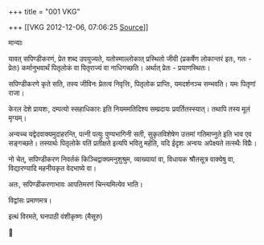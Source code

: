 +++
title = "001 VKG"

+++
[[VKG	2012-12-06, 07:06:25 [Source](https://groups.google.com/g/bvparishat/c/8A43XqDYZM0)]]



मान्याः

यावत् सपिण्डीकरणं, प्रेत शब्द उपयुज्यते, यतोस्माल्लोकात् प्रस्थितो जीवी (प्रकर्षेण लोकान्तरं इतः, गतः - प्रेतः) कर्मानुभवार्थं पितृलोकं वा पितृराज्यं वा नाधिगच्छति। अर्थात् प्रेतः - प्रयाणस्थितः।

  

सपिण्डीकरणे कृते सति, तस्य जीविनः प्रेतत्व निवृत्तिः, पितृलोक प्राप्तिः, यमदर्शनञ्च सम्भवति। यमः पितृणां राजा।

  

केरल देशे प्रायशः, दम्पत्यो स्सहाधिकारः इति नियममतिदिश्य सम्प्रदायः प्रवर्तितस्स्यात्। तथापि तस्य मूलं मृग्यम्।

  

अन्यच्च यद्वेदवाक्यमुदाहरन्ति, पत्नी पत्युः पुण्यभागिनी सती, सुकृतविशेषेण उत्तमां गतिमाप्नुते इति भाव एव सङ्गच्छते। तस्यार्थः पितृलोके पतिं प्रतीक्षते इत्यपि भवितु मर्हति, यदि ईदृशः अन्वयः अपेक्ष्यते तत्स्थैः विप्रैः।

नो चेत्, सपिण्डीकरण निवर्तकं किञ्चिद्वाक्यमनुशुश्रुम, व्याख्यायां वा, विधायक श्रौतसूत्र वाक्येषु वा, विद्यारण्यादि महनीयकृत वेदभाष्ये वा।

अतः, सपिण्डीकरणाभावः आपतिमरणं चिन्त्यमित्येव भाति।

  

विद्वांसः प्रमाणमत्र।

  

इत्थं विरमते, घनपाठी वंशीकृष्णः (मैसूरु)



